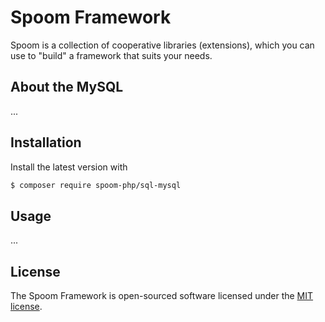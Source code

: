 # Spoom Framework
Spoom is a collection of cooperative libraries (extensions), which you can use to "build" a framework that suits your needs.

## About the MySQL
...

## Installation
Install the latest version with

```bash
$ composer require spoom-php/sql-mysql
```

## Usage
...

## License
The Spoom Framework is open-sourced software licensed under the [MIT license](http://opensource.org/licenses/MIT).
